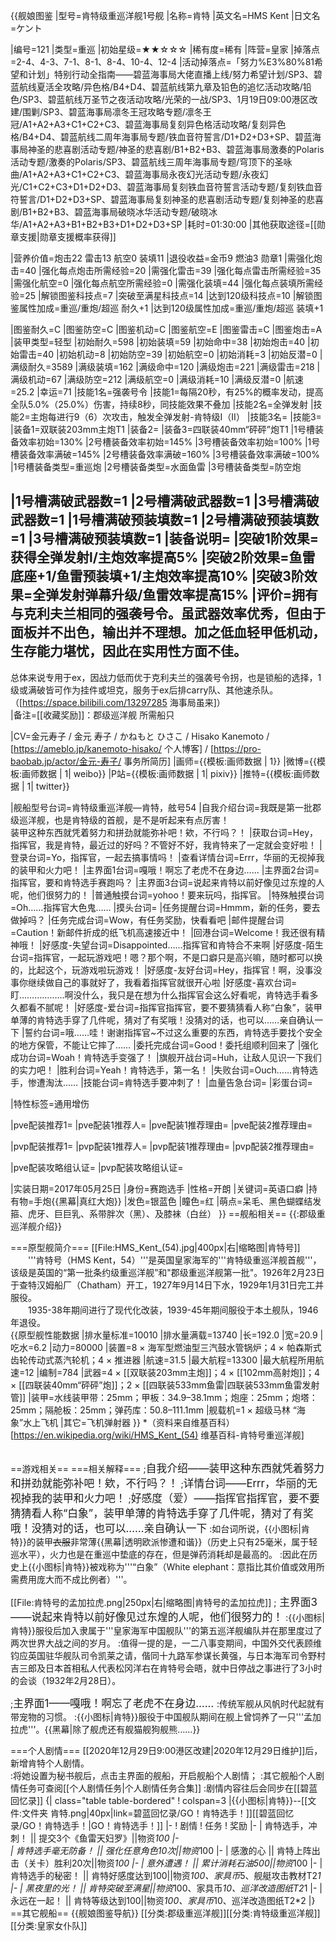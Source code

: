 {{舰娘图鉴
|型号=肯特级重巡洋舰1号舰
|名称=肯特
|英文名=HMS Kent
|日文名=ケント

|编号=121
|类型=重巡
|初始星级=★★☆☆☆
|稀有度=稀有
|阵营=皇家
|掉落点=2-4、4-3、7-1、8-1、8-4、10-4、12-4
|活动掉落点=「努力%E3%80%81希望和计划」特别行动全指南——碧蓝海事局大佬直播上线/努力希望计划/SP3、碧蓝航线夏活全攻略/异色格/B4+D4、碧蓝航线第九章及铅色的追忆活动攻略/铅色/SP3、碧蓝航线万圣节之夜活动攻略/光荣的一战/SP3、1月19日09:00港区改建/围剿/SP3、碧蓝海事局凛冬王冠攻略专题/凛冬王冠/A1+A2+A3+C1+C2+C3、碧蓝海事局复刻异色格活动攻略/复刻异色格/B4+D4、碧蓝航线二周年海事局专题/铁血音符誓言/D1+D2+D3+SP、碧蓝海事局神圣的悲喜剧活动专题/神圣的悲喜剧/B1+B2+B3、碧蓝海事局激奏的Polaris活动专题/激奏的Polaris/SP3、碧蓝航线三周年海事局专题/穹顶下的圣咏曲/A1+A2+A3+C1+C2+C3、碧蓝海事局永夜幻光活动专题/永夜幻光/C1+C2+C3+D1+D2+D3、碧蓝海事局复刻铁血音符誓言活动专题/复刻铁血音符誓言/D1+D2+D3+SP、碧蓝海事局复刻神圣的悲喜剧活动专题/复刻神圣的悲喜剧/B1+B2+B3、碧蓝海事局破晓冰华活动专题/破晓冰华/A1+A2+A3+B1+B2+B3+D1+D2+D3+SP
|耗时=01:30:00
|其他获取途径=[[勋章支援|勋章支援概率获得]]

|营养价值=炮击22  雷击13  航空0  装填11
|退役收益=金币9 燃油3 勋章1
|需强化炮击=40
|强化每点炮击所需经验=20
|需强化雷击=39
|强化每点雷击所需经验=35
|需强化航空=0
|强化每点航空所需经验=0
|需强化装填=44
|强化每点装填所需经验=25
|解锁图鉴科技点=7
|突破至满星科技点=14
|达到120级科技点=10
|解锁图鉴属性加成=重巡/重炮/超巡 耐久+1
|达到120级属性加成=重巡/重炮/超巡 装填+1

|图鉴耐久=C
|图鉴防空=C
|图鉴机动=C
|图鉴航空=E
|图鉴雷击=C
|图鉴炮击=A
|装甲类型=轻型
|初始耐久=598
|初始装填=59
|初始命中=38
|初始炮击=40
|初始雷击=40
|初始机动=8
|初始防空=39
|初始航空=0
|初始消耗=3
|初始反潜=0
|满级耐久=3589
|满级装填=162
|满级命中=120
|满级炮击=221
|满级雷击=218
|满级机动=67
|满级防空=212
|满级航空=0
|满级消耗=10
|满级反潜=0
|航速=25.2
|幸运=71
|技能1名=强袭号令
|技能1=每隔20秒，有25%的概率发动，提高全队5.0%（25.0%）伤害，持续8秒，同技能效果不叠加
|技能2名=全弹发射
|技能2=主炮每进行9（6）次攻击，触发全弹发射-肯特级I（II）
|技能3名=
|技能3=
|装备1=双联装203mm主炮T1
|装备2=
|装备3=四联装40mm“砰砰”炮T1
|1号槽装备效率初始=130%
|2号槽装备效率初始=145%
|3号槽装备效率初始=100%
|1号槽装备效率满破=145%
|2号槽装备效率满破=160%
|3号槽装备效率满破=100%
|1号槽装备类型=重巡炮
|2号槽装备类型=水面鱼雷
|3号槽装备类型=防空炮
<!--鱼雷底座数不代表武器数，不了解的请勿修改数据。-->
|1号槽满破武器数=1
|2号槽满破武器数=1
|3号槽满破武器数=1
|1号槽满破预装填数=1
|2号槽满破预装填数=1
|3号槽满破预装填数=1
|装备说明=
|突破1阶效果=获得全弹发射l/主炮效率提高5%
|突破2阶效果=鱼雷底座+1/鱼雷预装填+1/主炮效率提高10%
|突破3阶效果=全弹发射弹幕升级/鱼雷效率提高15%
|评价=拥有与克利夫兰相同的强袭号令。虽武器效率优秀，但由于面板并不出色，输出并不理想。加之低血轻甲低机动，生存能力堪忧，因此在实用性方面不佳。
----
总体来说专用于ex，因战力低而优于克利夫兰的强袭号令拐，也是锁船的选择，1级或满破皆可作为挂件或坦克，服务于ex后排carry队、其他速杀队。（[https://space.bilibili.com/13297285 海事局虽来]）<br>
|备注=[[收藏奖励]]：郡级巡洋舰 所需船只

|CV=金元寿子 / 金元 寿子 / かねもと ひさこ / Hisako Kanemoto / [https://ameblo.jp/kanemoto-hisako/ 个人博客] / [https://pro-baobab.jp/actor/金元-寿子/ 事务所简历]
|画师={{模板:画师数据 | 1}}
|微博={{模板:画师数据 | 1| weibo}}
|P站={{模板:画师数据 | 1| pixiv}}
|推特={{模板:画师数据 | 1| twitter}}

|舰船型号台词=肯特级重巡洋舰—肯特，舷号54
|自我介绍台词=我既是第一批郡级巡洋舰，也是肯特级的首舰，是不是听起来有点厉害！ <br>装甲这种东西就凭着努力和拼劲就能弥补吧！欸，不行吗？！
|获取台词=Hey，指挥官，我是肯特，最近过的好吗？不管好不好，我肯特来了一定就会变好啦！
|登录台词=Yo，指挥官，一起去搞事情吗！
|查看详情台词=Errr，华丽的无视掉我的装甲和火力吧！
|主界面1台词=嘎哦！啊忘了老虎不在身边……
|主界面2台词=指挥官，要和肯特选手赛跑吗？
|主界面3台词=说起来肯特以前好像见过东煌的人呢，他们很努力的！
|普通触摸台词=yohoo！要来玩吗，指挥官。
|特殊触摸台词=Oh……指挥官大色鬼……
|摸头台词=
|任务提醒台词=Hmmm，新的任务，要去做掉吗？
|任务完成台词=Wow，有任务奖励，快看看吧
|邮件提醒台词=Caution！新邮件折成的纸飞机高速接近中！
|回港台词=Welcome！我还很有精神哦！
|好感度-失望台词=Disappointed……指挥官和肯特合不来啊
|好感度-陌生台词=指挥官，一起玩游戏吧！嗯？那个啊，不是口癖只是高兴嘛，随时都可以换的，比起这个，玩游戏啦玩游戏！
|好感度-友好台词=Hey，指挥官！啊，没事没事你继续做自己的事就好了，我看着指挥官就很开心啦
|好感度-喜欢台词=盯………………啊没什么，我只是在想为什么指挥官会这么好看呢，肯特选手看多久都看不腻呢！
|好感度-爱台词=指挥官指挥官，要不要猜猜看人称“白象”，装甲单薄的肯特选手穿了几件呢，猜对了有奖哦！没猜对的话，也可以……亲自确认一下
|誓约台词=哦……哇！谢谢指挥官~不过这么重要的东西，肯特选手要找个安全的地方保管，不能让它摔了……
|委托完成台词=Good！委托组顺利回来了
|强化成功台词=Woah！肯特选手变强了！
|旗舰开战台词=Huh，让敌人见识一下我们的实力吧！
|胜利台词=Yeah！肯特选手，第一名！
|失败台词=Ouch……肯特选手，惨遭淘汰……
|技能台词=肯特选手要冲刺了！
|血量告急台词=
|彩蛋台词=

|特性标签=通用增伤

|pve配装推荐1=
|pve配装1推荐人=
|pve配装1推荐理由=
|pve配装2推荐理由=

|pvp配装推荐1=
|pvp配装1推荐人=
|pvp配装1推荐理由=
|pvp配装2推荐理由=

|pve配装攻略组认证=
|pvp配装攻略组认证=

|实装日期=2017年05月25日
|身份=赛跑选手
|性格=开朗
|关键词=英语口癖
|持有物=手炮{{黑幕|真红大炮}}
|发色=银蓝色
|瞳色=红
|萌点=呆毛、黑色蝴蝶结发箍、虎牙、巨巨乳、系带胖次（黑）、及膝袜（白丝）
}}
==舰船相关==
{{:郡级重巡洋舰介绍}}

===原型舰简介===
[[File:HMS_Kent_(54).jpg|400px|右|缩略图|肯特号]]
　　'''肯特号（HMS Kent，54）'''是英国皇家海军的'''肯特级重巡洋舰首舰'''，该级是英国的“第一批条约级重巡洋舰”和"郡级重巡洋舰第一批"。1926年2月23日于查特汉姆船厂（Chatham）开工，1927年9月14日下水，1929年1月31日完工并服役。<br>
　　1935-38年期间进行了现代化改装，1939-45年期间服役于本土舰队，1946年退役。<br>
{{原型舰性能数据
|排水量标准=10010
|排水量满载=13740
|长=192.0
|宽=20.9
|吃水=6.2
|动力=80000
|装置=8 × 海军型燃油型三汽鼓水管锅炉；4 × 帕森斯式齿轮传动式蒸汽轮机；4 × 推进器
|航速=31.5
|最大航程=13300
|最大航程所用航速=12
|编制=784
|武器=4 × [[双联装203mm主炮]]；4 × [[102mm高射炮]]；4 × [[四联装40mm“砰砰”炮]]；2 × [[四联装533mm鱼雷|四联装533mm鱼雷发射管]]
|装甲=水线装甲带：25mm；甲板：34.9–38.1mm；炮座：25mm；炮塔：25mm；隔舱板：25mm；弹药库：50.8–111.1mm
|舰载机=1 × 超级马林 “海象”水上飞机
|其它=飞机弹射器
}}
*（资料来自维基百科）<ref>[https://en.wikipedia.org/wiki/HMS_Kent_(54) 维基百科-肯特号重巡洋舰]</ref><br><br>

==游戏相关==
===相关解释===
;<big>自我介绍——装甲这种东西就凭着努力和拼劲就能弥补吧！欸，不行吗？！</big>
;<big>详情台词——Errr，华丽的无视掉我的装甲和火力吧！</big>
;<big>好感度（爱）——指挥官指挥官，要不要猜猜看人称“白象”，装甲单薄的肯特选手穿了几件呢，猜对了有奖哦！没猜对的话，也可以……亲自确认一下</big>
:如台词所说，{{小图标|肯特}}的装甲<s>衣服</s>非常薄{{黑幕|透明欧派惨遭和谐}}（历史上只有25毫米，属于轻巡水平），火力也是在重巡中垫底的存在，但是弹药消耗却是最高的。
:因此在历史上{{小图标|肯特}}被戏称为'''“白象”（White elephant：意指比其价值或效用所需费用庞大而不成比例者）'''。

[[File:肯特号的孟加拉虎.png|250px|右|缩略图|肯特号的孟加拉虎]]
;<big> 主界面3——说起来肯特以前好像见过东煌的人呢，他们很努力的！</big>
:{{小图标|肯特}}服役后加入隶属于'''皇家海军中国舰队'''的第五巡洋舰编队并在那里度过了两次世界大战之间的岁月。
:值得一提的是，一二八事变期间，中国外交代表顾维钧应英国驻华舰队司令凯莱之请，偕同十九路军参谋长黄强，与日本海军司令野村吉三郎及日本首相私人代表松冈洋右在肯特号会晤，就中日停战之事进行了3小时的会谈（1932年2月28日）。

;<big>主界面1——嘎哦！啊忘了老虎不在身边…… </big>
:传统军舰从风帆时代起就有带宠物的习惯。
:{{小图标|肯特}}服役于中国舰队期间在舰上曾饲养了一只'''孟加拉虎'''。{{黑幕|除了舰虎还有舰猫舰狗舰熊……}}

===个人剧情===
[[2020年12月29日9:00港区改建|2020年12月29日维护]]后，新增肯特个人剧情。<br>
:将她设置为秘书舰后，点击主界面的舰船，开启舰船个人剧情；
:其它舰船个人剧情任务可查阅[[个人剧情任务|个人剧情任务合集]]
:剧情内容往后会同步在[[碧蓝回忆录]]
{| class="table table-bordered"
! colspan=3 |{{小图标|肯特}}--[[文件:文件夹 肯特.png|40px|link=碧蓝回忆录/GO！肯特选手！]][[碧蓝回忆录/GO！肯特选手！|GO！肯特选手！]]
|-
! 剧情
! 任务
! 奖励
|-
| 肯特选手，冲刺！ || 提交3个《鱼雷天妇罗》||物资*100
|-  
| 肯特选手毫无防备！ || 强化任意角色10次||物资*100
|-
| 感激的心 || 肯特上阵出击（关卡）胜利20次||物资*100
|-
| 意外遭遇！ || 累计消耗石油500||物资*100
|-
| 肯特选手的秘密！ || 肯特好感度达到100||物资*100、家具币*5、舰艇攻击教材T2*1
|-
| 黑夜里的光！ || 肯特突破至满星||物资*100、家具币*10、巡洋改造图纸T2*1
|-
| 永远在一起！ || 肯特等级达到100||物资*100、家具币*10、巡洋改造图纸T2*2
|}
==其它舰船==
{{舰娘图鉴导航}}
[[分类:郡级重巡洋舰]][[分类:肯特级重巡洋舰]][[分类:皇家女仆队]]